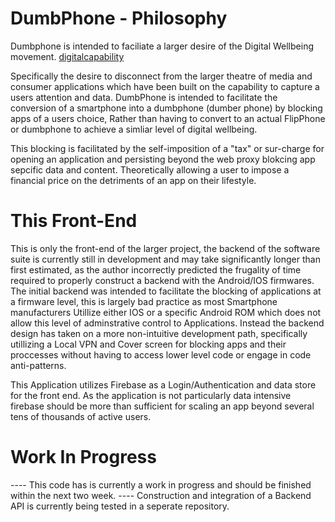 # DumbPhone - Philosophy
Dumbphone is intended to faciliate a larger desire of the Digital Wellbeing movement. 
[digitalcapability](https://digitalcapability.jisc.ac.uk/what-is-digital-capability/digital-wellbeing/)

Specifically the desire to disconnect from the larger theatre of media and consumer applications which have been built on the capability to capture a users attention and data. DumbPhone is intended to facilitate the conversion of a smartphone into a dumbphone (dumber phone) by blocking apps of a users choice, Rather than having to convert to an actual FlipPhone or dumbphone to achieve a simliar level of digital wellbeing.

This blocking is facilitated by the self-imposition of a "tax" or sur-charge for opening an application and persisting beyond the web proxy blokcing app sepcific data and content. Theoretically allowing a user to impose a financial price on the detriments of an app on their lifestyle.

# This Front-End
This is only the front-end of the larger project, the backend of the software suite is currently still in development and may take significantly longer than first estimated, as the author incorrectly predicted the frugality of time required to properly construct a backend with the Android/IOS firmwares. The initial backend was intended to facilitate the blocking of applications at a firmware level, this is largely bad practice as most Smartphone manufacturers Utillize either IOS or a specific Android ROM which does not allow this level of adminstrative control to Applications. Instead the backend design has taken on a more non-intuitive development path, specifically utillizing a Local VPN and Cover screen for blocking apps and their proccesses without having to access lower level code or engage in code anti-patterns.

This Application utilizes Firebase as a Login/Authentication and data store for the front end. As the application is not particularly data intensive firebase should be more than sufficient for scaling an app beyond several tens of thousands of active users. 

# Work In Progress 
---- This code has is currently a work in progress and should be finished within the next two week.
---- Construction and integration of a Backend API is currently being tested in a seperate repository.
